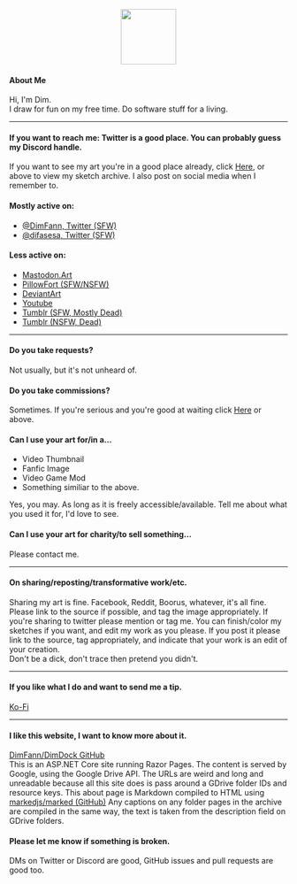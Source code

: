 ﻿<center>
<img src="/img/boi.jpg" style="align-self:center; width:100px;">
</center>

#### About Me
Hi, I'm Dim.
<br>
I draw for fun on my free time.
Do software stuff for a living.

---
#### If you want to reach me: Twitter is a good place. You can probably guess my Discord handle.
If you want to see my art you're in a good place already, click [Here](https://dimdock.com/Sketch), or above to view my sketch archive.
I also post on social media when I remember to.

#### Mostly active on:
* [@DimFann, Twitter (SFW)](https://twitter.com/DimFann)
* [@difasesa, Twitter (SFW)](https://twitter.com/difasesa)

#### Less active on:
* [Mastodon.Art](https://mastodon.art/@DimFann)
* [PillowFort (SFW/NSFW)](https://www.pillowfort.social/DimFann)
* [DeviantArt](https://www.deviantart.com/dimfann)
* [Youtube](https://www.youtube.com/channel/UC4tQrzgh_txB2SWzjuJ0OpQ)
* [Tumblr (SFW, Mostly Dead)](https://dimfann.tumblr.com/)
* [Tumblr (NSFW, Dead)](https://dimfann-secretsause.tumblr.com/)

---
#### Do you take requests?
Not usually, but it's not unheard of.

#### Do you take commissions?
Sometimes. If you're serious and you're good at waiting click [Here](https://dimdock.com/Commissions) or above.

#### Can I use your art for/in a...
* Video Thumbnail
* Fanfic Image
* Video Game Mod
* Something similiar to the above.

Yes, you may. As long as it is freely accessible/available. Tell me about what you used it for, I'd love to see.

#### Can I use your art for charity/to sell something...
Please contact me.

---
#### On sharing/reposting/transformative work/etc.
Sharing my art is fine. Facebook, Reddit, Boorus, whatever, it's all fine. 
Please link to the source if possible, and tag the image appropriately.
If you're sharing to twitter please mention or tag me.
You can finish/color my sketches if you want, and edit my work as you please. 
If you post it please link to the source, tag appropriately, and indicate that your work is an edit of your creation.
<br>
Don't be a dick, don't trace then pretend you didn't.

---
#### If you like what I do and want to send me a tip.
[Ko-Fi](https://ko-fi.com/dimfann)

---
#### I like this website, I want to know more about it.
[DimFann/DimDock GitHub](https://github.com/DimFann/DimDock)
<br>
This is an ASP.NET Core site running Razor Pages.
The content is served by Google, using the Google Drive API.
The URLs are weird and long and unreadable because all this site does is pass around a GDrive folder IDs and resource keys.
This about page is Markdown compiled to HTML using [markedjs/marked (GitHub)](https://github.com/markedjs/marked)
Any captions on any folder pages in the archive are compiled in the same way, the text is taken from the description field on GDrive folders.

#### Please let me know if something is broken.
DMs on Twitter or Discord are good, GitHub issues and pull requests are good too.


